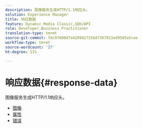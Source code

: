 ```yaml
---
description: 图像服务生成HTTP/1.1响应头。
solution: Experience Manager
title: 响应数据
feature: Dynamic Media Classic,SDK/API
role: Developer,Business Practitioner
translation-type: tm+mt
source-git-commit: f6c97606d7a4209427316d7367013ad9585a5cae
workflow-type: tm+mt
source-wordcount: '27'
ht-degree: 11%

---
```



# 响应数据{#response-data}

图像服务生成HTTP/1.1响应头。

* [图像](c-images.md)
* [属性](c-properties/c-properties.md)
* [错误](r-errors.md)
